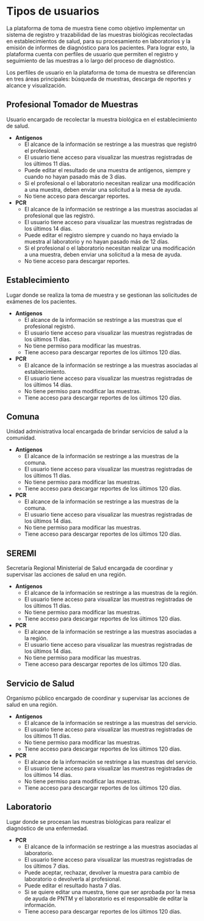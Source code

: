 # Tipos de usuarios
La plataforma de toma de muestra tiene como objetivo implementar un sistema de registro y trazabilidad de las muestras biológicas recolectadas en establecimientos de salud, para su procesamiento en laboratorios y la emisión de informes de diagnóstico para los pacientes. Para lograr esto, la plataforma cuenta con perfiles de usuario que permiten el registro y seguimiento de las muestras a lo largo del proceso de diagnóstico.

Los perfiles de usuario en la plataforma de toma de muestra se diferencian en tres áreas principales: búsqueda de muestras, descarga de reportes y alcance y visualización.

## Profesional Tomador de Muestras
Usuario encargado de recolectar la muestra biológica en el establecimiento de salud.
-   **Antígenos**
    -   El alcance de la información se restringe a las muestras que registró el profesional.
    -   El usuario tiene acceso para visualizar las muestras registradas de los últimos 11 días.
    -   Puede editar el resultado de una muestra de antígenos, siempre y cuando no hayan pasado más de 3 días.
    -   Si el profesional o el laboratorio necesitan realizar una modificación a una muestra, deben enviar una solicitud a la mesa de ayuda.
    -   No tiene acceso para descargar reportes.
-   **PCR**
    -   El alcance de la información se restringe a las muestras asociadas al profesional que las registró.
    -   El usuario tiene acceso para visualizar las muestras registradas de los últimos 14 días.
    -   Puede editar el registro siempre y cuando no haya enviado la muestra al laboratorio y no hayan pasado más de 12 días.
    -   Si el profesional o el laboratorio necesitan realizar una modificación a una muestra, deben enviar una solicitud a la mesa de ayuda.
    -   No tiene acceso para descargar reportes.

## Establecimiento
Lugar donde se realiza la toma de muestra y se gestionan las solicitudes de exámenes de los pacientes.
-   **Antígenos**
    -   El alcance de la información se restringe a las muestras que el profesional registró.
    -   El usuario tiene acceso para visualizar las muestras registradas de los últimos 11 días.
    -   No tiene permiso para modificar las muestras.
    -   Tiene acceso para descargar reportes de los últimos 120 días.
-   **PCR**
    -   El alcance de la información se restringe a las muestras asociadas al establecimiento.
    -   El usuario tiene acceso para visualizar las muestras registradas de los últimos 14 días.
    -   No tiene permiso para modificar las muestras.
    -   Tiene acceso para descargar reportes de los últimos 120 días.

## Comuna
Unidad administrativa local encargada de brindar servicios de salud a la comunidad.
-   **Antígenos**
    -   El alcance de la información se restringe a las muestras de la comuna.
    -   El usuario tiene acceso para visualizar las muestras registradas de los últimos 11 días.
    -   No tiene permiso para modificar las muestras.
    -   Tiene acceso para descargar reportes de los últimos 120 días.
-   **PCR**
    -   El alcance de la información se restringe a las muestras de la comuna.
    -   El usuario tiene acceso para visualizar las muestras registradas de los últimos 14 días.
    -   No tiene permiso para modificar las muestras.
    -   Tiene acceso para descargar reportes de los últimos 120 días.
## SEREMI
Secretaría Regional Ministerial de Salud encargada de coordinar y supervisar las acciones de salud en una región.
-   **Antígenos**
    -   El alcance de la información se restringe a las muestras de la región.
    -   El usuario tiene acceso para visualizar las muestras registradas de los últimos 11 días.
    -   No tiene permiso para modificar las muestras.
    -   Tiene acceso para descargar reportes de los últimos 120 días.
-   **PCR**
    -   El alcance de la información se restringe a las muestras asociadas a la región.
    -   El usuario tiene acceso para visualizar las muestras registradas de los últimos 14 días.
    -   No tiene permiso para modificar las muestras.
    -   Tiene acceso para descargar reportes de los últimos 120 días.

## Servicio de Salud
Organismo público encargado de coordinar y supervisar las acciones de salud en una región.
-   **Antígenos**
    -   El alcance de la información se restringe a las muestras del servicio.
    -   El usuario tiene acceso para visualizar las muestras registradas de los últimos 11 días.
    -   No tiene permiso para modificar las muestras.
    -   Tiene acceso para descargar reportes de los últimos 120 días.
-   **PCR**
    -   El alcance de la información se restringe a las muestras del servicio.
    -   El usuario tiene acceso para visualizar las muestras registradas de los últimos 14 días.
    -   No tiene permiso para modificar las muestras.
    -   Tiene acceso para descargar reportes de los últimos 120 días.

## Laboratorio
Lugar donde se procesan las muestras biológicas para realizar el diagnóstico de una enfermedad.
-   **PCR**
    -   El alcance de la información se restringe a las muestras asociadas al laboratorio.
    -   El usuario tiene acceso para visualizar las muestras registradas de los últimos 7 días.
    -   Puede aceptar, rechazar, devolver la muestra para cambio de laboratorio o devolverla al profesional.
    -   Puede editar el resultado hasta 7 días.
    -   Si se quiere editar una muestra, tiene que ser aprobada por la mesa de ayuda de PNTM y el laboratorio es el responsable de editar la información.
    -   Tiene acceso para descargar reportes de los últimos 120 días.